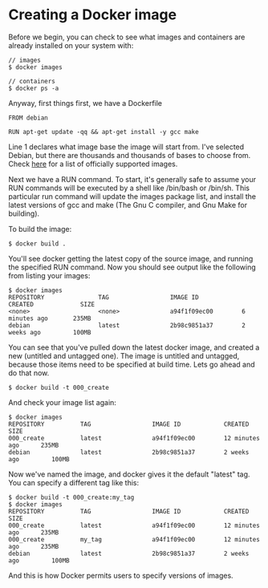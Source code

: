 # Creating a Docker image

Before we begin, you can check to see what images and containers are already installed on your system with:

```
// images
$ docker images

// containers
$ docker ps -a

```

Anyway, first things first, we have a Dockerfile

```
FROM debian

RUN apt-get update -qq && apt-get install -y gcc make
```

Line 1 declares what image base the image will start from. I've selected Debian, but there are thousands and thousands of bases to choose from. Check [here](https://hub.docker.com/explore/) for a list of officially supported images.

Next we have a RUN command. To start, it's generally safe to assume your RUN commands will be executed by a shell like /bin/bash or /bin/sh. This particular run command will update the images package list, and install the latest versions of gcc and make (The Gnu C compiler, and Gnu Make for building).

To build the image:

```
$ docker build .
```

You'll see docker getting the latest copy of the source image, and running the specified RUN command. Now you should see output like the following from listing your images:

```
$ docker images
REPOSITORY               TAG                 IMAGE ID            CREATED             SIZE
<none>                   <none>              a94f1f09ec00        6 minutes ago       235MB
debian                   latest              2b98c9851a37        2 weeks ago         100MB
```

You can see that you've pulled down the latest docker image, and created a new (untitled and untagged one). The image is untitled and untagged, because those items need to be specified at build time. Lets go ahead and do that now.

```
$ docker build -t 000_create
```

And check your image list again:

```
$ docker images
REPOSITORY          TAG                 IMAGE ID            CREATED             SIZE
000_create          latest              a94f1f09ec00        12 minutes ago      235MB
debian              latest              2b98c9851a37        2 weeks ago         100MB
```

Now we've named the image, and docker gives it the default "latest" tag. You can specify a different tag like this:

```
$ docker build -t 000_create:my_tag
$ docker images
REPOSITORY          TAG                 IMAGE ID            CREATED             SIZE
000_create          latest              a94f1f09ec00        12 minutes ago      235MB
000_create          my_tag              a94f1f09ec00        12 minutes ago      235MB
debian              latest              2b98c9851a37        2 weeks ago         100MB
```

And this is how Docker permits users to specify versions of images.

